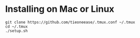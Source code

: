 # Installing on Mac or Linux

    git clone https://github.com/tieoneease/.tmux.conf ~/.tmux
    cd ~/.tmux
    ./setup.sh

